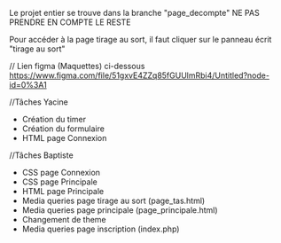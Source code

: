 Le projet entier se trouve dans la branche "page_decompte" NE PAS PRENDRE EN COMPTE LE RESTE

Pour accéder à la page tirage au sort, il faut cliquer sur le panneau écrit "tirage au sort"

// Lien figma (Maquettes) ci-dessous
https://www.figma.com/file/51gxvE4ZZq85fGUUlmRbi4/Untitled?node-id=0%3A1

//Tâches Yacine

- Création du timer
- Création du formulaire
- HTML page Connexion


//Tâches Baptiste

- CSS page Connexion
- CSS page Principale
- HTML page Principale
- Media queries page tirage au sort (page_tas.html)
- Media queries page principale (page_principale.html)
- Changement de theme
- Media queries page inscription (index.php)